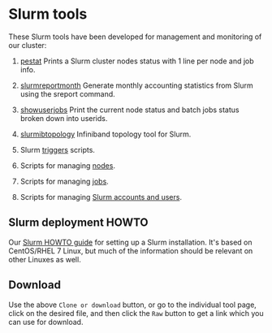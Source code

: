 # Slurm tools

These Slurm tools have been developed for management and monitoring of our cluster:

1. [pestat](pestat/) Prints a Slurm cluster nodes status with 1 line per node and job info.

2. [slurmreportmonth](slurmreportmonth/) Generate monthly accounting statistics from Slurm using the sreport command.

3. [showuserjobs](showuserjobs/) Print the current node status and batch jobs status broken down into userids.

4. [slurmibtopology](slurmibtopology/) Infiniband topology tool for Slurm.

5. Slurm [triggers](triggers/) scripts.

6. Scripts for managing [nodes](nodes/).

7. Scripts for managing [jobs](jobs/).

8. Scripts for managing [Slurm accounts and users](slurmaccounts/).

Slurm deployment HOWTO
----------------------

Our [Slurm HOWTO guide](https://wiki.fysik.dtu.dk/niflheim/SLURM) for setting up a Slurm installation.
It's based on CentOS/RHEL 7 Linux, but much of the information should be relevant on other Linuxes as well.

Download
--------

Use the above ```Clone or download``` button,
or go to the individual tool page,
click on the desired file, and then click the ```Raw``` button
to get a link which you can use for download.
